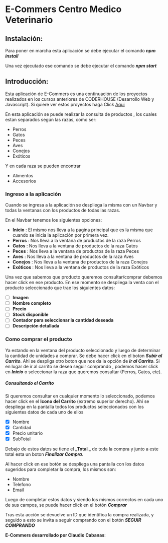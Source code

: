 # E-Commers Centro Medico Veterinario

## Instalación:

Para poner en marcha esta aplicación se debe ejecutar el comando **_npm install_**

Una vez ejecutado ese comando se debe ejecutar el comando **_npm start_**

## Introducción:

Esta aplicación de E-Commers es una continuación de los proyectos realizados en los cursos anteriores de CODERHOUSE (Desarrollo Web y Javascript).
Si quiere ver estos proyectos haga Click [Aqui](http://claudio-coder.github.io/veterinaria-claudiocabanas/ "Aqui")

En esta aplicación se puede realizar la consulta de productos , los cuales estan separados según las razas, como ser:

- Perros
- Gatos
- Peces
- Aves
- Conejos
- Exóticos

Y en cada raza se pueden encontrar

- Alimentos
- Accesorios

### Ingreso a la aplicación

Cuando se ingresa a la aplicación se despliega la misma con un Navbar y todas la ventanas con los productos de todas las razas.

En el Navbar tenemos los siguientes opciones:

- **Inicio** : El mismo nos lleva a la pagina principal que es la misma que cuando se inicia la aplicación por primera vez.
- **Perros** : Nos lleva a la ventana de productos de la raza Perros
- **Gatos** : Nos lleva a la ventana de productos de la raza Gatos
- **Peces** : Nos lleva a la ventana de productos de la raza Peces
- **Aves** : Nos lleva a la ventana de productos de la raza Aves
- **Conejos** : Nos lleva a la ventana de productos de la raza Conejos
- **Exóticos** : Nos lleva a la ventana de productos de la raza Exóticos

Una vez que sabemos que producto queremos consultar/comprar debemos hacer click en ese producto.
En ese momento se despliega la venta con el producto seleccionado que trae los siguientes datos:

- [ ] **Imagen**
- [ ] **Nombre completo**
- [ ] **Precio**
- [ ] **Stock disponible**
- [ ] **Contador para seleccionar la cantidad deseada**
- [ ] **Descripción detallada**

### Como comprar el producto

Ya estando en la ventana del producto seleccionado y luego de determinar la cantidad de unidades a comprar. Se debe hacer click en el boton **_Subir al Carrito_**. Ahi se despliga otro boton que nos da la opción de **_Ir al Carrito_**.
Si en lugar de ir al carrito se desea seguir comprando , podemos hacer click en **_Inicio_** o seleccionar la raza que queremos consultar (Perros, Gatos, etc).

##### Consultando el Carrito

Si queremos consultar en cualquier momento lo seleccionado, podemos hacer click en el **Icono del Carrito** (extremo superior derecho).
Ahí se despliega en la pantalla todos los productos seleccionados con los siguientes datos de cada uno de ellos

- [x] Nombre
- [x] Cantidad
- [x] Precio unitario
- [x] SubTotal

Debajo de estos datos se tiene el **_Total _** de toda la compra y junto a este total esta un boton **_Finalizar Compra_**.

Al hacer click en ese botón se despliega una pantalla con los datos sugeridos para completar la compra, los mismos son:

- Nombre
- Telefono
- Email

Luego de completar estos datos y siendo los mismos correctos en cada uno de sus campos, se puede hacer click en el botón **_Comprar_**

Tras esta acción se devuelve un ID que identifica la compra realizada, y seguido a esto se invita a seguir comprando con el botón **_SEGUIR COMPRANDO_**

**E-Commers desarrollado por Claudio Cabanas**:
